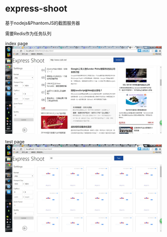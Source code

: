 # express-shoot
基于nodejs&PhantomJS的截图服务器

需要Redis作为任务队列

index page
![image](https://github.com/tain335/express-shoot/blob/master/screenshoots/index.jpg)

test page
![image](https://github.com/tain335/express-shoot/blob/master/screenshoots/test.jpg)